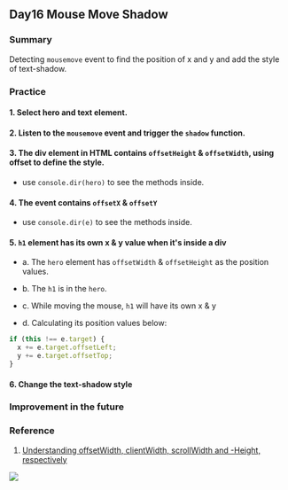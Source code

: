 ## Day16 Mouse Move Shadow

### Summary

Detecting `mousemove` event to find the position of x and y and add the style of text-shadow.

### Practice

#### 1. Select hero and text element.

#### 2. Listen to the `mousemove` event and trigger the `shadow` function.

#### 3. The div element in HTML contains `offsetHeight` & `offsetWidth`, using offset to define the style.

- use `console.dir(hero)` to see the methods inside.

#### 4. The event contains `offsetX` & `offsetY`

- use `console.dir(e)` to see the methods inside.

#### 5. `h1` element has its own x & y value when it's inside a div

- a. The `hero` element has `offsetWidth` & `offsetHeight` as the position values.

- b. The `h1` is in the `hero`.

- c. While moving the mouse, `h1` will have its own x & y 

- d. Calculating its position values below:

```javascript
if (this !== e.target) {
  x += e.target.offsetLeft;
  y += e.target.offsetTop;
}
```

#### 6. Change the text-shadow style

### Improvement in the future

### Reference

1. [Understanding offsetWidth, clientWidth, scrollWidth and -Height, respectively](https://stackoverflow.com/questions/21064101/understanding-offsetwidth-clientwidth-scrollwidth-and-height-respectively)

![](https://i.stack.imgur.com/5AAyW.png)